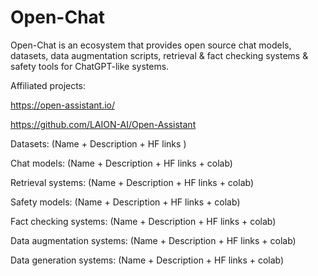 # Open-Chat
Open-Chat is an ecosystem that provides open source chat models, datasets, data augmentation scripts, retrieval & fact checking systems & safety tools for ChatGPT-like systems.

Affiliated projects:

https://open-assistant.io/

https://github.com/LAION-AI/Open-Assistant

Datasets:
(Name + Description + HF links )

Chat models:
(Name + Description + HF links + colab)

Retrieval systems:
(Name + Description + HF links + colab)

Safety models:
(Name + Description + HF links + colab)

Fact checking systems:
(Name + Description + HF links + colab)

Data augmentation systems:
(Name + Description + HF links + colab)

Data generation systems:
(Name + Description + HF links + colab)
